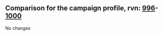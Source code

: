 ## Comparison for the campaign profile, rvn: [996](https://github.com/PRO100KatYT/FortniteProfileRevisions/tree/main/profiles/campaign/996%20campaign.json)-[1000](https://github.com/PRO100KatYT/FortniteProfileRevisions/tree/main/profiles/campaign/1000%20campaign.json)

No changes
